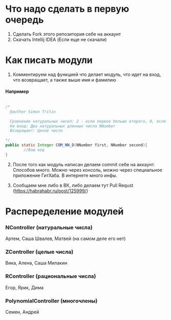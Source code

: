 # Что надо сделать в первую очередь

1) Сделать Fork этого репозитория себе на аккаунт 
2) Скачать Intellij IDEA (Если еще не скачали)

# Как писать модули

1) Комментируем над функцией что делает модуль, что идет на вход, что возвращает, а также выше имя и фамилию

#### Например 

```Java

/*
  @author Simon Tritin
  
  Сравнение натуральных чисел: 2 - если первое больше второго, 0, если равно, 1 иначе.
  На вход: Два натуральных длинных числа NNumber
  Возвращает: Целое число
  
*/
public static Integer COM_NN_D(NNumber first, NNumber second){
        //Ваш код
}
```

2) После того как модуль написан делаем commit себе на аккаунт. Способов много. 
Можно через консоль, можно через специальное приложение ГитХаба. В интернете много инфы.

3) Сообщаем мне либо в ВК, либо делаем тут Pull Requst (https://habrahabr.ru/post/125999/)

# Распеределение модулей

### NController (натуральные числа) 
Артем, Саша Швалев, Матвей (на самом деле его нет)

### ZController (целые числа)
Вика, Алена, Саша Милакин

### RController (рациональные числа)
Егор, Ярик, Дима

### PolynomialController (многочлены)
Семен, Андрей
